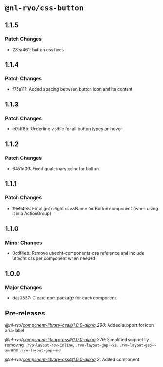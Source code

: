 # `@nl-rvo/css-button`

## 1.1.5

### Patch Changes

- 23ea461: button css fixes

## 1.1.4

### Patch Changes

- f75e111: Added spacing between button icon and its content

## 1.1.3

### Patch Changes

- e0aff8b: Underline visible for all button types on hover

## 1.1.2

### Patch Changes

- 6451d00: Fixed quaternary color for button

## 1.1.1

### Patch Changes

- 19e94e5: Fix alignToRight className for Button component (when using it in a ActionGroup)

## 1.1.0

### Minor Changes

- 0cdf4eb: Remove utrecht-components-css reference and include utrecht css per component when needed

## 1.0.0

### Major Changes

- daa0537: Create npm package for each component.

## Pre-releases

_@nl-rvo/component-library-css@1.0.0-alpha.290_:
Added support for icon aria-label

_@nl-rvo/component-library-css@1.0.0-alpha.279_:
Simplified snippet by removing `.rvo-layout-row-inline`, `.rvo-layout-gap--xs`. `.rvo-layout-gap--sm` and `.rvo-layout-gap--md`

_@nl-rvo/component-library-css@1.0.0-alpha.2_:
Added component
